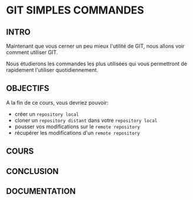 # GIT SIMPLES COMMANDES

## INTRO

Maintenant que vous cerner un peu mieux l'utilité de GIT, nous allons 
voir comment utiliser GIT.

Nous étudierons les commandes les plus utilisées qui vous permettront
de rapidement l'utiliser quotidiennement. 


## OBJECTIFS

A la fin de ce cours, vous devriez pouvoir: 
 - créer un `repository local`
 - cloner un `repository distant` dans votre `repository local`
 - pousser vos modifications sur le `remote repository`
 - récupérer les modifications d'un `remote repository`

## COURS


## CONCLUSION

## DOCUMENTATION

